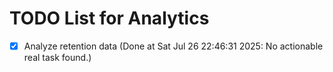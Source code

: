 # TODO List for Analytics

- [x] Analyze retention data  (Done at Sat Jul 26 22:46:31 2025: No actionable real task found.)